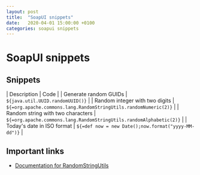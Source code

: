 ```yaml
---
layout: post
title:  "SoapUI snippets"
date:   2020-04-01 15:00:00 +0100
categories: soapui snippets
---
```


# SoapUI snippets

## Snippets

| Description                       | Code                                                                |
| Generate random GUIDs             | `${java.util.UUID.randomUUID()}`                                    |
| Random integer with two digits    | `${=org.apache.commons.lang.RandomStringUtils.randomNumeric(2)}`    |
| Random string with two characters | `${=org.apache.commons.lang.RandomStringUtils.randomAlphabetic(2)}` |
| Today's date in ISO format        | `${=def now = new Date();now.format("yyyy-MM-dd")}`                 |

## Important links

- [Documentation for RandomStringUtils][RandomStringUtils-docs]

[RandomStringUtils-docs]: https://commons.apache.org/proper/commons-lang/apidocs/org/apache/commons/lang3/RandomStringUtils.html
